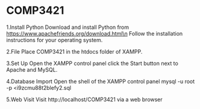# COMP3421

1.Install Python
Download and install Python from https://www.apachefriends.org/download.html\n
Follow the installation instructions for your operating system.

2.File
Place COMP3421 in the htdocs folder of XAMPP.

3.Set Up
Open the XAMPP control panel
click the Start button next to Apache and MySQL.

4.Database Import
Open the shell of the XAMPP control panel
mysql -u root -p <i9zcmu88t2blefy2.sql

5.Web Visit
Visit http://localhost/COMP3421 via a web browser

